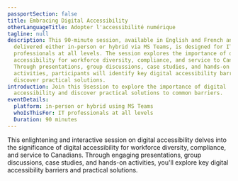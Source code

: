 ```yaml
---
passportSection: false
title: Embracing Digital Accessibility
otherLanguageTitle: Adopter l'accessibilité numérique
tagline: null
description: This 90-minute session, available in English and French and
  delivered either in-person or hybrid via MS Teams, is designed for IT
  professionals at all levels. The session explores the importance of digital
  accessibility for workforce diversity, compliance, and service to Canadians.
  Through presentations, group discussions, case studies, and hands-on
  activities, participants will identify key digital accessibility barriers and
  discover practical solutions.
introduction: Join this 9session to explore the importance of digital
  accessibility and discover practical solutions to common barriers.
eventDetails:
  platform: in-person or hybrid using MS Teams
  whoIsThisFor: IT professionals at all levels
  Duration: 90 minutes
---
```

This enlightening and interactive session on digital accessibility delves into the significance of digital accessibility for workforce diversity, compliance, and service to Canadians. Through engaging presentations, group discussions, case studies, and hands-on activities, you'll explore key digital accessibility barriers and practical solutions.
